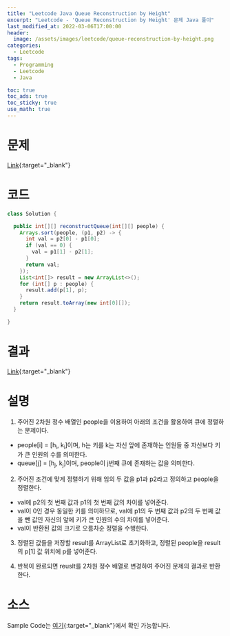 ```yaml
---
title: "Leetcode Java Queue Reconstruction by Height"
excerpt: "Leetcode - 'Queue Reconstruction by Height' 문제 Java 풀이"
last_modified_at: 2022-03-06T17:00:00
header:
  image: /assets/images/leetcode/queue-reconstruction-by-height.png
categories:
  - Leetcode
tags:
  - Programming
  - Leetcode
  - Java

toc: true
toc_ads: true
toc_sticky: true
use_math: true
---
```

# 문제
[Link](https://leetcode.com/problems/queue-reconstruction-by-height/){:target="_blank"}

# 코드
```java
class Solution {

  public int[][] reconstructQueue(int[][] people) {
    Arrays.sort(people, (p1, p2) -> {
      int val = p2[0] - p1[0];
      if (val == 0) {
        val = p1[1] - p2[1];
      }
      return val;
    });
    List<int[]> result = new ArrayList<>();
    for (int[] p : people) {
      result.add(p[1], p);
    }
    return result.toArray(new int[0][]);
  }

}
```

# 결과
[Link](https://leetcode.com/submissions/detail/654385559/){:target="_blank"}

# 설명
1. 주어진 2차원 정수 배열인 people을 이용하여 아래의 조건을 활용하여 큐에 정렬하는 문제이다.
- people[i] = [h<sub>i</sub>, k<sub>i</sub>]이며, h는 키를 k는 자신 앞에 존재하는 인원들 중 자신보다 키가 큰 인원의 수를 의미한다.
- queue[j] = [h<sub>j</sub>, k<sub>j</sub>]이며, people이 j번째 큐에 존재하는 값을 의미한다.

2. 주어진 조건에 맞게 정렬하기 위해 임의 두 값을 p1과 p2라고 정의하고 people을 정렬한다.
- val에 p2의 첫 번째 값과 p1의 첫 번째 값의 차이를 넣어준다.
- val이 0인 경우 동일한 키를 의미하므로, val에 p1의 두 번째 값과 p2의 두 번째 값을 뺀 값인 자신의 앞에 키가 큰 인원의 수의 차이를 넣어준다.
- val이 반환된 값의 크기로 오름차순 정렬을 수행한다.

3. 정렬된 값들을 저장할 result를 ArrayList로 초기화하고, 정렬된 people을 result의 p[1] 값 위치에 p를 넣어준다.

4. 반복이 완료되면 reuslt를 2차원 정수 배열로 변경하여 주어진 문제의 결과로 반환한다.

# 소스
Sample Code는 [여기](https://github.com/GracefulSoul/leetcode/blob/master/src/main/java/gracefulsoul/problems/QueueReconstructionByHeight.java){:target="_blank"}에서 확인 가능합니다.